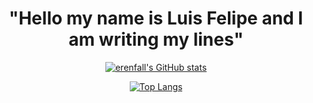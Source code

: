 <!-- inicio dos meus projetos 6/9/2022 -->

<div align="center">

# "Hello my name is Luis Felipe and I am writing my lines"

  [![erenfall's GitHub stats](https://github-readme-stats.vercel.app/api?username=erenfall&count_private=true&show_icons=true&theme=tokyonight&hide_border=false&border_radius=7)](https://github.com/erenfall)
  
  [![Top Langs](https://github-readme-stats.vercel.app/api/top-langs/?username=erenfall&layout=compact&theme=tokyonight&hide_border=false&border_radius=7)](https://github.com/erenfall)

</div>
